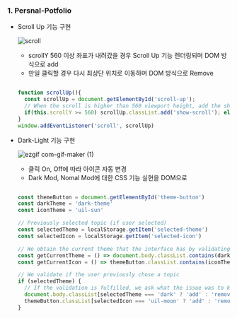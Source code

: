 ### 1. Persnal-Potfolio

  - Scroll Up 기능 구현
    
    ![scroll](https://user-images.githubusercontent.com/78064720/137333640-791b8b78-d664-4f5c-8c57-63c2d1f4bfd4.gif)

    * scrollY 560 이상 좌표가 내려갔을 경우 Scroll Up 기능 렌더링되며 DOM 방식으로 add
    * 만일 클릭할 경우 다시 최상단 위치로 이동하며 DOM 방식으로 Remove

    ```js
    
    function scrollUp(){
      const scrollUp = document.getElementById('scroll-up');
      // When the scroll is higher than 560 viewport height, add the show-scroll class to the a tag with the scroll-top class
      if(this.scrollY >= 560) scrollUp.classList.add('show-scroll'); else scrollUp.classList.remove('show-scroll')
    }
    window.addEventListener('scroll', scrollUp)
    
    ```
  - Dark-Light 기능 구현

    ![ezgif com-gif-maker (1)](https://user-images.githubusercontent.com/78064720/137334103-d64a9561-8467-49be-b7e6-ef3e8cd4d6b4.gif)


    * 클릭 On, Off에 따라 아이콘 자동 변경
    * Dark Mod, Nomal Mod에 대한 CSS 기능 실현을 DOM으로

    ```js
    
    const themeButton = document.getElementById('theme-button')
    const darkTheme = 'dark-theme'
    const iconTheme = 'uil-sun'

    // Previously selected topic (if user selected)
    const selectedTheme = localStorage.getItem('selected-theme')
    const selectedIcon = localStorage.getItem('selected-icon')

    // We obtain the current theme that the interface has by validating the dark-theme class
    const getCurrentTheme = () => document.body.classList.contains(darkTheme) ? 'dark' : 'light'
    const getCurrentIcon = () => themeButton.classList.contains(iconTheme) ? 'uil-moon' : 'uil-sun'

    // We validate if the user previously chose a topic
    if (selectedTheme) {
      // If the validation is fulfilled, we ask what the issue was to know if we activated or deactivated the dark
      document.body.classList[selectedTheme === 'dark' ? 'add' : 'remove'](darkTheme)
      themeButton.classList[selectedIcon === 'uil-moon' ? 'add' : 'remove'](iconTheme)
    }
    
    ```
    
